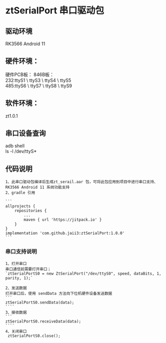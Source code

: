 ﻿# ztSerialPort 串口驱动包

## 驱动环境

RK3566 Android 11

## 硬件环境：

硬件PCB板：
846B板：  
232:ttyS1 \ ttyS3 \ ttyS4 \ ttyS5  
485:ttyS6 \ ttyS7 \ ttyS8 \ ttyS9

## 软件环境：

zt1.0.1

## 串口设备查询

adb shell  
ls -l /dev/ttyS*

## 代码说明

    1、此串口驱动包编译后生成zt_serail.aar 包，可将此包应用到项目中进行串口支持、RK3566 Android 11 系统功能支持
    2、gradle 引用

    ```
    allprojects {
		repositories {
			...
			maven { url 'https://jitpack.io' }
		}
	}
    implementation 'com.github.jaii3:ztSerialPort:1.0.0'
    ```

### 串口支持说明

    1、打开串口
    串口通信前需要打开串口；
    `ztSerialPortS0 = new ZtSerialPort("/dev/ttyS0", speed, dataBits, 1, parity, 1);`

    2、发送数据
    打开串口后，使用 sendData 方法向下位机硬件设备发送数据
    ```
    ztSerialPortS0.sendData(data);
    ````
    3、接收数据
    ```
    ztSerialPortS0.receiveData(data);
    ````
    4、关闭串口
     ztSerialPortS0.close();


